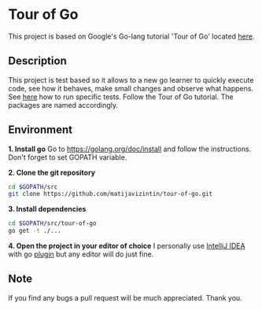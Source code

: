 # Tour of Go

This project is based on Google's Go-lang tutorial 'Tour of Go' located <a href="https://tour.golang.org">here</a>.

## Description

This project is test based so it allows to a new go learner to quickly execute code, see how it behaves, make small changes and observe what happens. See <a href="http://blog.gaku.net/match/">here</a> how to run specific tests.
Follow the Tour of Go tutorial. The packages are named accordingly.

## Environment

**1. Install go**
Go to https://golang.org/doc/install and follow the instructions. Don't forget to set GOPATH variable.

**2. Clone the git repository**
```bash
cd $GOPATH/src
git clone https://github.com/matijavizintin/tour-of-go.git
```

**3. Install dependencies**
```bash
cd $GOPATH/src/tour-of-go
go get -t ./...
```

**4. Open the project in your editor of choice**
I personally use <a href="https://www.jetbrains.com/idea/">IntelliJ IDEA<a/> with go <a href="https://github.com/go-lang-plugin-org">plugin</a> but any editor will do just fine.

## Note

If you find any bugs a pull request will be much appreciated. Thank you.